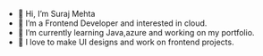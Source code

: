 - 👋 Hi, I’m Suraj Mehta
- 👀 I’m a Frontend Developer and interested in cloud.
- 🌱 I’m currently learning Java,azure and working on my portfolio.
- 💞️ I love to make UI designs and work on frontend projects.
<!---
Surajme11/Surajme11 is a ✨ special ✨ repository because its `README.md` (this file) appears on your GitHub profile.
You can click the Preview link to take a look at your changes.
--->
